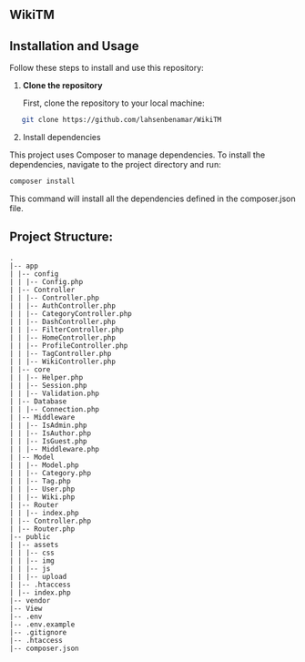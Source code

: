 ## WikiTM
## Installation and Usage

Follow these steps to install and use this repository:

1. **Clone the repository**

   First, clone the repository to your local machine:

```bash
   git clone https://github.com/lahsenbenamar/WikiTM
```
2. Install dependencies

This project uses Composer to manage dependencies. To install the dependencies, navigate to the project directory and run:
```bash
composer install
```
This command will install all the dependencies defined in the composer.json file.

## Project Structure:

```
.
|-- app
| |-- config
| | |-- Config.php
| |-- Controller
| | |-- Controller.php
| | |-- AuthController.php
| | |-- CategoryController.php
| | |-- DashController.php
| | |-- FilterController.php
| | |-- HomeController.php
| | |-- ProfileController.php
| | |-- TagController.php
| | |-- WikiController.php
| |-- core
| | |-- Helper.php
| | |-- Session.php
| | |-- Validation.php
| |-- Database
| | |-- Connection.php
| |-- Middleware
| | |-- IsAdmin.php
| | |-- IsAuthor.php
| | |-- IsGuest.php
| | |-- Middleware.php
| |-- Model
| | |-- Model.php
| | |-- Category.php
| | |-- Tag.php
| | |-- User.php
| | |-- Wiki.php
| |-- Router
| | |-- index.php
| |-- Controller.php
| |-- Router.php
|-- public
| |-- assets
| | |-- css
| | |-- img
| | |-- js
| | |-- upload
| |-- .htaccess
| |-- index.php
|-- vendor
|-- View
|-- .env
|-- .env.example
|-- .gitignore
|-- .htaccess
|-- composer.json
```